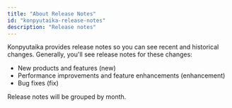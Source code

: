 ```yaml
---
title: "About Release Notes"
id: "konpyutaika-release-notes"
description: "Release notes"
---
```


Konpyutaika provides release notes  so you can see recent and historical changes. Generally, you'll see release notes for these changes:

* New products and features (new)
* Performance improvements and feature enhancements (enhancement)
* Bug fixes (fix)

Release notes will be grouped by month.

